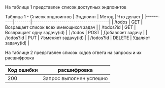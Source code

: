 На таблице 1 представлен список доступных эндпоинтов

Таблица 1 - Список эндпоинтов
| Эндпоинт  | Метод  | Что делает                            |
|-----------|--------|---------------------------------------|
| /todos    | GET    | Возращает список всех имеющихся задач |
| /todos?id | GET    | Возвращает одну задачу(id)            |
| /todos    | POST   | Добавляет задачу                      |
| /todos?id | PUT    | Изменяет задачу(id)                   |
| /todos?id | DELETE | Удаляет задачу(id)                    |


На таблице 2 представлен список кодов ответа на запросы и их расшифровка

| Код ошибки | расшифровка             |
|------------|-------------------------|
| 200        | Запрос выполнен успешно |

